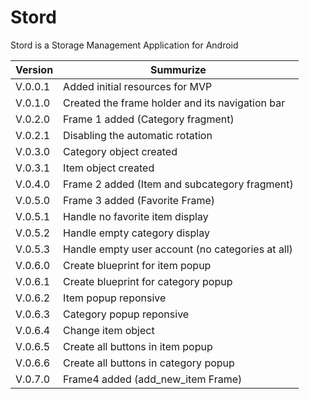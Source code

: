 # Stord
Stord is a Storage Management Application for Android


|Version| Summurize|
|-------|-------|
|V.0.0.1 | Added initial resources for MVP|
|V.0.1.0 | Created the frame holder and its navigation bar|
|V.0.2.0 | Frame 1 added (Category fragment)|
|V.0.2.1 | Disabling the automatic rotation|
|V.0.3.0 | Category object created|
|V.0.3.1 | Item object created|
|V.0.4.0 | Frame 2 added (Item and subcategory fragment)|
|V.0.5.0 | Frame 3 added (Favorite Frame)|
|V.0.5.1 | Handle no favorite item display|
|V.0.5.2 | Handle empty category display|
|V.0.5.3 | Handle empty user account (no categories at all)|
|V.0.6.0 |Create blueprint for item popup|
|V.0.6.1 |Create blueprint for category popup|
|V.0.6.2 |Item popup reponsive|
|V.0.6.3 |Category popup reponsive|
|V.0.6.4 |Change item object|
|V.0.6.5 |Create all buttons in item popup|
|V.0.6.6 |Create all buttons in category popup|
|V.0.7.0 |Frame4 added (add_new_item Frame) |

